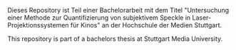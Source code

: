 Dieses Repository ist Teil einer Bachelorarbeit mit dem Titel "Untersuchung einer Methode zur Quantifizierung von subjektivem Speckle in Laser-Projektionssystemen für Kinos" an  der Hochschule der Medien Stuttgart.

This repository is part of a bachelors thesis at Stuttgart Media University.
